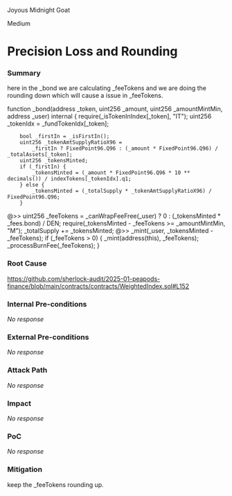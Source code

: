 Joyous Midnight Goat

Medium

# Precision Loss and Rounding

### Summary

 
here in the _bond we are calculating _feeTokens  and we are doing the rounding down which will cause a issue in _feeTokens.

  function _bond(address _token, uint256 _amount, uint256 _amountMintMin, address _user) internal {
        require(_isTokenInIndex[_token], "IT");
        uint256 _tokenIdx = _fundTokenIdx[_token];

        bool _firstIn = _isFirstIn();
        uint256 _tokenAmtSupplyRatioX96 =
            _firstIn ? FixedPoint96.Q96 : (_amount * FixedPoint96.Q96) / _totalAssets[_token];
        uint256 _tokensMinted;
        if (_firstIn) {
            _tokensMinted = (_amount * FixedPoint96.Q96 * 10 ** decimals()) / indexTokens[_tokenIdx].q1;
        } else {
            _tokensMinted = (_totalSupply * _tokenAmtSupplyRatioX96) / FixedPoint96.Q96;
        }
  @>>      uint256 _feeTokens = _canWrapFeeFree(_user) ? 0 : (_tokensMinted * _fees.bond) / DEN;
        require(_tokensMinted - _feeTokens >= _amountMintMin, "M");
        _totalSupply += _tokensMinted;
    @>>    _mint(_user, _tokensMinted - _feeTokens);
        if (_feeTokens > 0) {
            _mint(address(this), _feeTokens);
            _processBurnFee(_feeTokens);
        }

### Root Cause

https://github.com/sherlock-audit/2025-01-peapods-finance/blob/main/contracts/contracts/WeightedIndex.sol#L152

### Internal Pre-conditions

_No response_

### External Pre-conditions

_No response_

### Attack Path

_No response_

### Impact

_No response_

### PoC

_No response_

### Mitigation

keep the _feeTokens  rounding up.